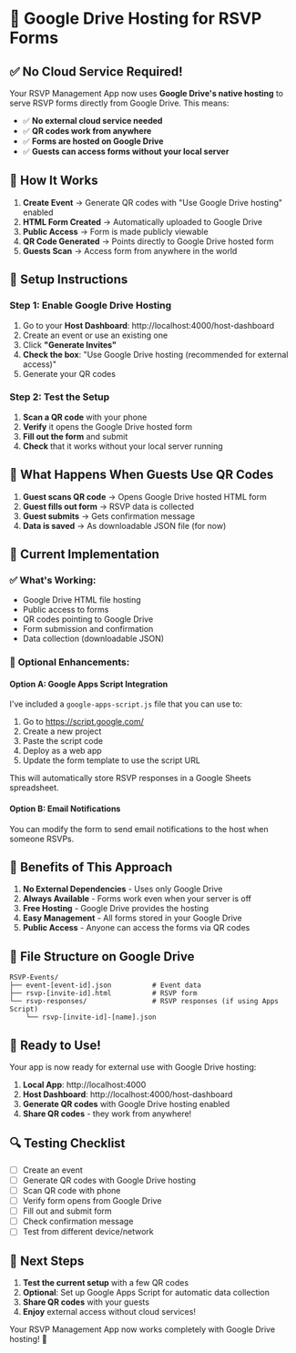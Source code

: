 # 🚀 Google Drive Hosting for RSVP Forms

## ✅ **No Cloud Service Required!**

Your RSVP Management App now uses **Google Drive's native hosting** to serve RSVP forms directly from Google Drive. This means:

- ✅ **No external cloud service needed**
- ✅ **QR codes work from anywhere**
- ✅ **Forms are hosted on Google Drive**
- ✅ **Guests can access forms without your local server**

## 🎯 **How It Works**

1. **Create Event** → Generate QR codes with "Use Google Drive hosting" enabled
2. **HTML Form Created** → Automatically uploaded to Google Drive
3. **Public Access** → Form is made publicly viewable
4. **QR Code Generated** → Points directly to Google Drive hosted form
5. **Guests Scan** → Access form from anywhere in the world

## 🔧 **Setup Instructions**

### Step 1: Enable Google Drive Hosting
1. Go to your **Host Dashboard**: http://localhost:4000/host-dashboard
2. Create an event or use an existing one
3. Click **"Generate Invites"**
4. **Check the box**: "Use Google Drive hosting (recommended for external access)"
5. Generate your QR codes

### Step 2: Test the Setup
1. **Scan a QR code** with your phone
2. **Verify** it opens the Google Drive hosted form
3. **Fill out the form** and submit
4. **Check** that it works without your local server running

## 📱 **What Happens When Guests Use QR Codes**

1. **Guest scans QR code** → Opens Google Drive hosted HTML form
2. **Guest fills out form** → RSVP data is collected
3. **Guest submits** → Gets confirmation message
4. **Data is saved** → As downloadable JSON file (for now)

## 🔄 **Current Implementation**

### ✅ **What's Working:**
- Google Drive HTML file hosting
- Public access to forms
- QR codes pointing to Google Drive
- Form submission and confirmation
- Data collection (downloadable JSON)

### 🔧 **Optional Enhancements:**

#### Option A: Google Apps Script Integration
I've included a `google-apps-script.js` file that you can use to:
1. Go to https://script.google.com/
2. Create a new project
3. Paste the script code
4. Deploy as a web app
5. Update the form template to use the script URL

This will automatically store RSVP responses in a Google Sheets spreadsheet.

#### Option B: Email Notifications
You can modify the form to send email notifications to the host when someone RSVPs.

## 🎉 **Benefits of This Approach**

1. **No External Dependencies** - Uses only Google Drive
2. **Always Available** - Forms work even when your server is off
3. **Free Hosting** - Google Drive provides the hosting
4. **Easy Management** - All forms stored in your Google Drive
5. **Public Access** - Anyone can access the forms via QR codes

## 📁 **File Structure on Google Drive**

```
RSVP-Events/
├── event-[event-id].json          # Event data
├── rsvp-[invite-id].html          # RSVP form
└── rsvp-responses/                # RSVP responses (if using Apps Script)
    └── rsvp-[invite-id]-[name].json
```

## 🚀 **Ready to Use!**

Your app is now ready for external use with Google Drive hosting:

1. **Local App**: http://localhost:4000
2. **Host Dashboard**: http://localhost:4000/host-dashboard
3. **Generate QR codes** with Google Drive hosting enabled
4. **Share QR codes** - they work from anywhere!

## 🔍 **Testing Checklist**

- [ ] Create an event
- [ ] Generate QR codes with Google Drive hosting
- [ ] Scan QR code with phone
- [ ] Verify form opens from Google Drive
- [ ] Fill out and submit form
- [ ] Check confirmation message
- [ ] Test from different device/network

## 🎯 **Next Steps**

1. **Test the current setup** with a few QR codes
2. **Optional**: Set up Google Apps Script for automatic data collection
3. **Share QR codes** with your guests
4. **Enjoy** external access without cloud services!

Your RSVP Management App now works completely with Google Drive hosting! 🎉






